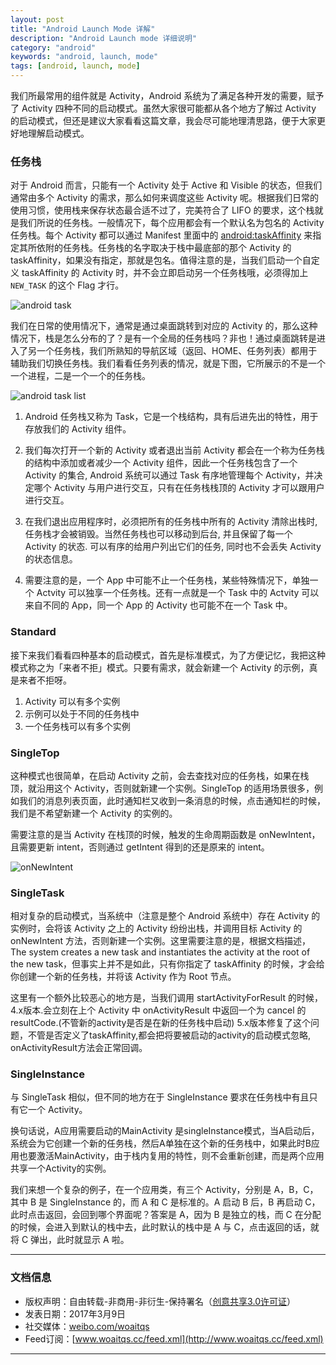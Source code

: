 ```yaml
---
layout: post
title: "Android Launch Mode 详解"
description: "Android Launch mode 详细说明"
category: "android"
keywords: "android, launch, mode"
tags: [android, launch, mode]
---
```



我们所最常用的组件就是 Activity，Android 系统为了满足各种开发的需要，赋予了 Activity 四种不同的启动模式。虽然大家很可能都从各个地方了解过 Activity 的启动模式，但还是建议大家看看这篇文章，我会尽可能地理清思路，便于大家更好地理解启动模式。

<!--more-->

### 任务栈

对于 Android 而言，只能有一个 Activity 处于 Active 和 Visible 的状态，但我们通常由多个 Activity 的需求，那么如何来调度这些 Activity 呢。根据我们日常的使用习惯，使用栈来保存状态最合适不过了，完美符合了 LIFO 的要求，这个栈就是我们所说的任务栈。一般情况下，每个应用都会有一个默认名为包名的 Activity 任务栈。每个 Activity 都可以通过 Manifest 里面中的 [android:taskAffinity](https://developer.android.com/guide/topics/manifest/activity-element.html#aff) 来指定其所依附的任务栈。任务栈的名字取决于栈中最底部的那个 Activity 的 taskAffinity，如果没有指定，那就是包名。值得注意的是，当我们启动一个自定义 taskAffinity 的 Activity 时，并不会立即启动另一个任务栈哦，必须得加上 `NEW_TASK` 的这个 Flag 才行。

![android task](http://o8p68x17d.bkt.clouddn.com/task.jpg)

我们在日常的使用情况下，通常是通过桌面跳转到对应的 Activity 的，那么这种情况下，栈是怎么分布的了？是有一个全局的任务栈吗？非也！通过桌面跳转是进入了另一个任务栈，我们所熟知的导航区域（返回、HOME、任务列表）都用于辅助我们切换任务栈。我们看看任务列表的情况，就是下图，它所展示的不是一个一个进程，二是一个一个的任务栈。

![android task list](http://o8p68x17d.bkt.clouddn.com/task_manager.jpg)

1. Android 任务栈又称为 Task，它是一个栈结构，具有后进先出的特性，用于存放我们的 Activity 组件。

2. 我们每次打开一个新的 Activity 或者退出当前 Activity 都会在一个称为任务栈的结构中添加或者减少一个 Activity 组件，因此一个任务栈包含了一个 Activity 的集合, Android 系统可以通过 Task 有序地管理每个 Activity，并决定哪个 Activity 与用户进行交互，只有在任务栈栈顶的 Activity 才可以跟用户进行交互。

3. 在我们退出应用程序时，必须把所有的任务栈中所有的 Activity 清除出栈时,任务栈才会被销毁。当然任务栈也可以移动到后台, 并且保留了每一个 Activity 的状态. 可以有序的给用户列出它们的任务, 同时也不会丢失 Activity的状态信息。

4. 需要注意的是，一个 App 中可能不止一个任务栈，某些特殊情况下，单独一个 Actvity 可以独享一个任务栈。还有一点就是一个 Task 中的 Actvity 可以来自不同的 App，同一个 App 的 Activity 也可能不在一个 Task 中。

### Standard

接下来我们看看四种基本的启动模式，首先是标准模式，为了方便记忆，我把这种模式称之为「来者不拒」模式。只要有需求，就会新建一个 Activity 的示例，真是来者不拒呀。

1. Activity 可以有多个实例
2. 示例可以处于不同的任务栈中
3. 一个任务栈可以有多个实例

### SingleTop

这种模式也很简单，在启动 Activity 之前，会去查找对应的任务栈，如果在栈顶，就沿用这个 Activity，否则就新建一个实例。SingleTop 的适用场景很多，例如我们的消息列表页面，此时通知栏又收到一条消息的时候，点击通知栏的时候，我们是不希望新建一个 Activity 的实例的。

需要注意的是当 Activity 在栈顶的时候，触发的生命周期函数是 onNewIntent，且需要更新 intent，否则通过 getIntent 得到的还是原来的 intent。

![onNewIntent](http://o8p68x17d.bkt.clouddn.com/singletop.jpg)


### SingleTask

相对复杂的启动模式，当系统中（注意是整个 Android 系统中）存在 Activity 的实例时，会将该 Activity 之上的 Activity 纷纷出栈，并调用目标 Activity 的 onNewIntent 方法，否则新建一个实例。这里需要注意的是，根据文档描述，The system creates a new task and instantiates the activity at the root of the new task，但事实上并不是如此，只有你指定了 taskAffinity 的时候，才会给你创建一个新的任务栈，并将该 Activity 作为 Root 节点。

这里有一个额外比较恶心的地方是，当我们调用 startActivityForResult 的时候，4.x版本.会立刻在上个 Activity 中 onActivityResult 中返回一个为 cancel 的 resultCode.(不管新的activity是否是在新的任务栈中启动)
5.x版本修复了这个问题，不管是否定义了taskAffinity,都会把将要被启动的activity的启动模式忽略, onActivityResult方法会正常回调。

### SingleInstance

与 SingleTask 相似，但不同的地方在于 SingleInstance 要求在任务栈中有且只有它一个 Activity。

换句话说，A应用需要启动的MainActivity 是singleInstance模式，当A启动后，系统会为它创建一个新的任务栈，然后A单独在这个新的任务栈中，如果此时B应用也要激活MainActivity，由于栈内复用的特性，则不会重新创建，而是两个应用共享一个Activity的实例。

我们来想一个复杂的例子，在一个应用类，有三个 Activity，分别是 A，B，C，其中 B 是 SingleInstance 的，而 A 和 C 是标准的。A 启动 B 后，B 再启动 C，此时点击返回，会回到哪个界面呢？答案是 A，因为 B 是独立的栈，而 C 在分配的时候，会进入到默认的栈中去，此时默认的栈中是 A 与 C，点击返回的话，就将 C 弹出，此时就显示 A 啦。

--------------

### 文档信息

* 版权声明：自由转载-非商用-非衍生-保持署名（[创意共享3.0许可证](http://creativecommons.org/licenses/by-nc-nd/3.0/deed.zh)）
* 发表日期：2017年3月9日
* 社交媒体：[weibo.com/woaitqs](http://weibo.com/woaitqs)
* Feed订阅：[www.woaitqs.cc/feed.xml](http://www.woaitqs.cc/feed.xml)

------------------------
